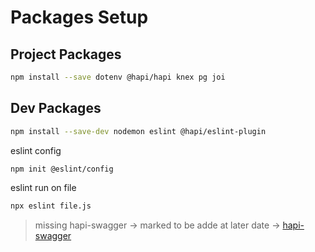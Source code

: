 # Packages Setup

## Project Packages

```bash
npm install --save dotenv @hapi/hapi knex pg joi
```

## Dev Packages

```bash
npm install --save-dev nodemon eslint @hapi/eslint-plugin
```

eslint config

```bash
npm init @eslint/config
```

eslint run on file

```bash
npx eslint file.js

```

> missing hapi-swagger -> marked to be adde at later date -> [hapi-swagger](https://github.com/glennjones/hapi-swagger)
